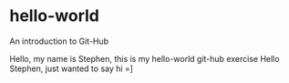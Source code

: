 # hello-world
An introduction to Git-Hub

Hello, my name is Stephen, this is my hello-world git-hub exercise
Hello Stephen, just wanted to say hi =] 